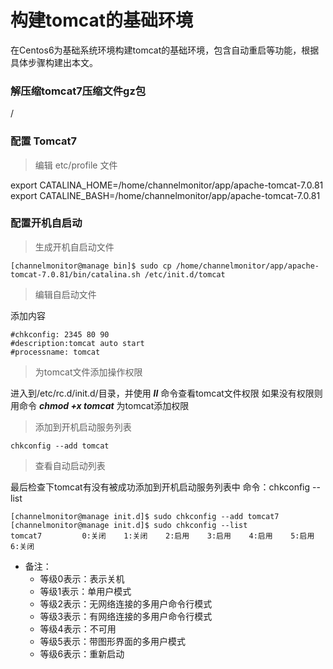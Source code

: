 # 构建tomcat的基础环境

在Centos6为基础系统环境构建tomcat的基础环境，包含自动重启等功能，根据具体步骤构建出本文。

### 解压缩tomcat7压缩文件gz包
/

### 配置 Tomcat7 

> 编辑 etc/profile 文件

export CATALINA_HOME=/home/channelmonitor/app/apache-tomcat-7.0.81
export CATALINE_BASH=/home/channelmonitor/app/apache-tomcat-7.0.81

### 配置开机自启动

> 生成开机自启动文件

```
[channelmonitor@manage bin]$ sudo cp /home/channelmonitor/app/apache-tomcat-7.0.81/bin/catalina.sh /etc/init.d/tomcat 
```

> 编辑自启动文件

添加内容
```
#chkconfig: 2345 80 90    
#description:tomcat auto start    
#processname: tomcat
```

> 为tomcat文件添加操作权限

进入到/etc/rc.d/init.d/目录，并使用 ***ll*** 命令查看tomcat文件权限 
如果没有权限则用命令 ***chmod +x tomcat*** 为tomcat添加权限

> 添加到开机启动服务列表

```
chkconfig --add tomcat
```

> 查看自动启动列表

最后检查下tomcat有没有被成功添加到开机启动服务列表中 
命令：chkconfig --list 
```
[channelmonitor@manage init.d]$ sudo chkconfig --add tomcat7
[channelmonitor@manage init.d]$ sudo chkconfig --list
tomcat7        	0:关闭	1:关闭	2:启用	3:启用	4:启用	5:启用	6:关闭
```
* 备注：
    - 等级0表示：表示关机
    - 等级1表示：单用户模式
    - 等级2表示：无网络连接的多用户命令行模式
    - 等级3表示：有网络连接的多用户命令行模式
    - 等级4表示：不可用
    - 等级5表示：带图形界面的多用户模式
    - 等级6表示：重新启动
